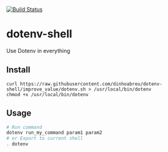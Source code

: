 [![Build Status](https://travis-ci.org/dinhoabreu/dotenv-shell.svg?branch=improve_value)](https://travis-ci.org/dinhoabreu/dotenv-shell)

# dotenv-shell

Use Dotenv in everything

## Install

```
curl https://raw.githubusercontent.com/dinhoabreu/dotenv-shell/improve_value/dotenv.sh > /usr/local/bin/dotenv
chmod +x /usr/local/bin/dotenv
```

## Usage

```sh
# Run command
dotenv run_my_command param1 param2
# or Export to current shell
. dotenv
```